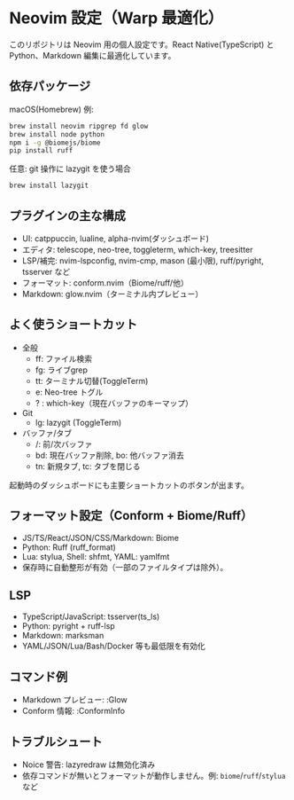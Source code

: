 # Neovim 設定（Warp 最適化）

このリポジトリは Neovim 用の個人設定です。React Native(TypeScript) と Python、Markdown 編集に最適化しています。

## 依存パッケージ

macOS(Homebrew) 例:

```bash
brew install neovim ripgrep fd glow
brew install node python
npm i -g @biomejs/biome
pip install ruff
```

任意: git 操作に lazygit を使う場合

```bash
brew install lazygit
```

## プラグインの主な構成
- UI: catppuccin, lualine, alpha-nvim(ダッシュボード)
- エディタ: telescope, neo-tree, toggleterm, which-key, treesitter
- LSP/補完: nvim-lspconfig, nvim-cmp, mason (最小限), ruff/pyright, tsserver など
- フォーマット: conform.nvim（Biome/ruff/他）
- Markdown: glow.nvim（ターミナル内プレビュー）

## よく使うショートカット
- 全般
  - <leader>ff: ファイル検索
  - <leader>fg: ライブgrep
  - <leader>tt: ターミナル切替(ToggleTerm)
  - <leader>e: Neo-tree トグル
  - <leader>? : which-key（現在バッファのキーマップ）
- Git
  - <leader>lg: lazygit (ToggleTerm)
- バッファ/タブ
  - <C-h>/<C-l>: 前/次バッファ
  - <leader>bd: 現在バッファ削除, <leader>bo: 他バッファ消去
  - <leader>tn: 新規タブ, <leader>tc: タブを閉じる

起動時のダッシュボードにも主要ショートカットのボタンが出ます。

## フォーマット設定（Conform + Biome/Ruff）
- JS/TS/React/JSON/CSS/Markdown: Biome
- Python: Ruff (ruff_format)
- Lua: stylua, Shell: shfmt, YAML: yamlfmt
- 保存時に自動整形が有効（一部のファイルタイプは除外）。

## LSP
- TypeScript/JavaScript: tsserver(ts_ls)
- Python: pyright + ruff-lsp
- Markdown: marksman
- YAML/JSON/Lua/Bash/Docker 等も最低限を有効化

## コマンド例
- Markdown プレビュー: :Glow
- Conform 情報: :ConformInfo

## トラブルシュート
- Noice 警告: lazyredraw は無効化済み
- 依存コマンドが無いとフォーマットが動作しません。例: `biome`/`ruff`/`stylua` など

